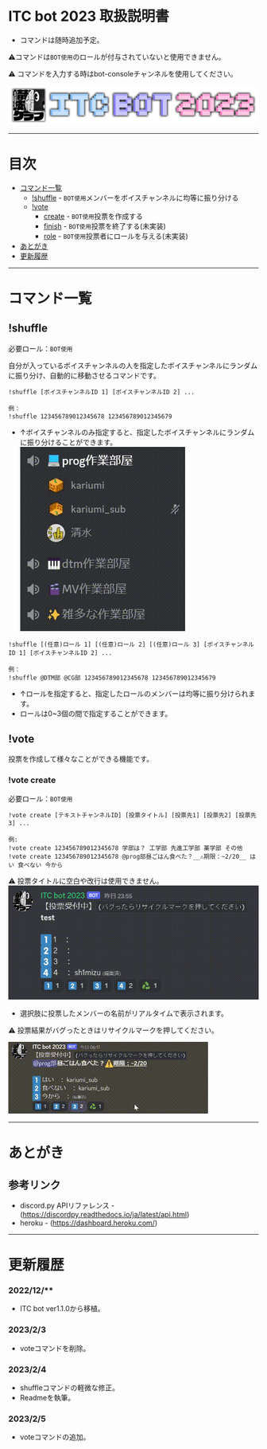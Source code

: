 # ITC bot 2023 取扱説明書
- コマンドは随時追加予定。

⚠️コマンドは`BOT使用`のロールが付与されていないと使用できません。

⚠️ コマンドを入力する時はbot-consoleチャンネルを使用してください。

![ITC](readme/bot_banner.png "ITC Bot 2023")

---
# 目次

- [コマンド一覧](#コマンド一覧)
  - [!shuffle](#shuffle) - `BOT使用`メンバーをボイスチャンネルに均等に振り分ける
  - [!vote](#vote)
    - [create](#vote-create) - `BOT使用`投票を作成する
    - [finish](#vote-finish) - `BOT使用`投票を終了する(未実装)
    - [role](#vote-role) - `BOT使用`投票者にロールを与える(未実装)
- [あとがき](#あとがき)
- [更新履歴](#更新履歴)

---
# コマンド一覧

## !shuffle
必要ロール：`BOT使用`

自分が入っているボイスチャンネルの人を指定したボイスチャンネルにランダムに振り分け、自動的に移動させるコマンドです。
```
!shuffle [ボイスチャンネルID 1] [ボイスチャンネルID 2] ...

例：
!shuffle 123456789012345678 123456789012345679
```
- ↑ボイスチャンネルのみ指定すると、指定したボイスチャンネルにランダムに振り分けることができます。
![shuffle](readme/shuffle.gif "シャッフル")
```
!shuffle [(任意)ロール 1] [(任意)ロール 2] [(任意)ロール 3] [ボイスチャンネルID 1] [ボイスチャンネルID 2] ...

例：
!shuffle @DTM部 @CG部 123456789012345678 123456789012345679
```
- ↑ロールを指定すると、指定したロールのメンバーは均等に振り分けられます。
- ロールは0~3個の間で指定することができます。


## !vote

投票を作成して様々なことができる機能です。
### !vote create
必要ロール：`BOT使用`

```
!vote create [テキストチャンネルID] [投票タイトル] [投票先1] [投票先2] [投票先3] ...

例:
!vote create 123456789012345678 学部は？ 工学部 先進工学部 薬学部 その他
!vote create 123456789012345678 @prog部昼ごはん食べた？__⚠️期限：~2/20__ はい 食べない 今から
```
⚠️ 投票タイトルに空白や改行は使用できません。
![vote](readme/vote.gif "投票")
- 選択肢に投票したメンバーの名前がリアルタイムで表示されます。

⚠️ 投票結果がバグったときはリサイクルマークを押してください。

![リフレッシュマーク](readme/Vote-Reflesh.gif "バグった時")


---
# あとがき

## 参考リンク
- discord.py APIリファレンス - (https://discordpy.readthedocs.io/ja/latest/api.html)
- heroku - (https://dashboard.heroku.com/)
  
---
# 更新履歴
### 2022/12/**
- ITC bot ver1.1.0から移植。

### 2023/2/3
- voteコマンドを削除。

### 2023/2/4
- shuffleコマンドの軽微な修正。
- Readmeを執筆。

### 2023/2/5
- voteコマンドの追加。
